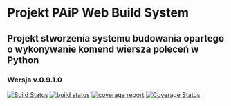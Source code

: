 # Projekt PAiP Web Build System
## Projekt stworzenia systemu budowania opartego o wykonywanie komend wiersza poleceń w Python
### Wersja v.0.9.1.0
[![Build Status](https://travis-ci.org/paipweb/paip-web-build-system.svg?branch=master)](https://travis-ci.org/paipweb/paip-web-build-system)
[![build status](https://gitlab.com/paip-web/paip-web-build-system/badges/master/build.svg)](https://gitlab.com/paip-web/paip-web-build-system/commits/master)
[![coverage report](https://gitlab.com/paip-web/paip-web-build-system/badges/master/coverage.svg)](https://gitlab.com/paip-web/paip-web-build-system/commits/master)
[![Coverage Status](https://coveralls.io/repos/github/paipweb/paip-web-build-system/badge.svg?branch=master)](https://coveralls.io/github/paipweb/paip-web-build-system?branch=master)
